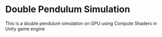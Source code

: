 # Double Pendulum Simulation
This is a double pendulum simulation on GPU using Compute Shaders in Unity game engine

